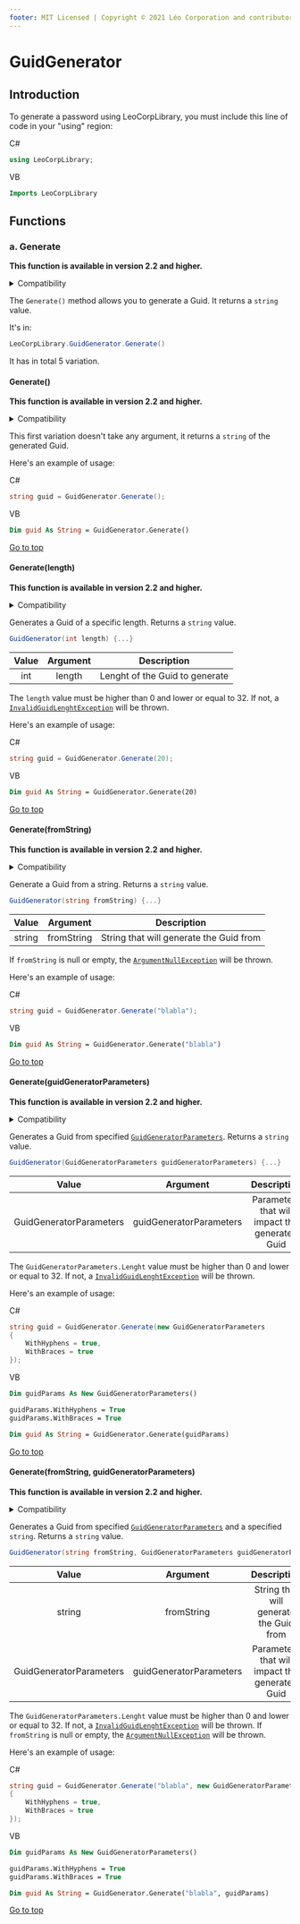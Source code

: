 ```yaml
---
footer: MIT Licensed | Copyright © 2021 Léo Corporation and contributors
---
```

# GuidGenerator
## Introduction
To generate a password using LeoCorpLibrary, you must include this line of code in your "using" region:

C#
~~~ cs
using LeoCorpLibrary;
~~~
VB
~~~ vb
Imports LeoCorpLibrary
~~~
## Functions
### a. Generate
**This function is available in version 2.2 and higher.**

<details>
<summary>Compatibility</summary>

| Frameworks | LeoCorpLibrary | LeoCorpLibrary.Core |
| :-----: | :----------------: | :---------------------: |
| .NET 6 | ✔ | ✔ |
| .NET 5 | ✔ | ✔ |
| .NET Core 3.1 | ✔ | ✔ |
| .NET Framework 4.5 | ✔ | ✔ |

</details>

The ``Generate()`` method allows you to generate a Guid. It returns a `string` value.

It's in:
~~~ cs
LeoCorpLibrary.GuidGenerator.Generate()
~~~
It has in total 5 variation.

#### Generate()
**This function is available in version 2.2 and higher.**

<details>
<summary>Compatibility</summary>

| Frameworks | LeoCorpLibrary | LeoCorpLibrary.Core |
| :-----: | :----------------: | :---------------------: |
| .NET 6 | ✔ | ✔ |
| .NET 5 | ✔ | ✔ |
| .NET Core 3.1 | ✔ | ✔ |
| .NET Framework 4.5 | ✔ | ✔ |

</details>

This first variation doesn't take any argument, it returns a ``string`` of the generated Guid.

Here's an example of usage:

C#
~~~ cs
string guid = GuidGenerator.Generate();
~~~
VB
~~~ vb
Dim guid As String = GuidGenerator.Generate()
~~~
[Go to top](#guidgenerator)

#### Generate(length)
**This function is available in version 2.2 and higher.**

<details>
<summary>Compatibility</summary>

| Frameworks | LeoCorpLibrary | LeoCorpLibrary.Core |
| :-----: | :----------------: | :---------------------: |
| .NET 6 | ✔ | ✔ |
| .NET 5 | ✔ | ✔ |
| .NET Core 3.1 | ✔ | ✔ |
| .NET Framework 4.5 | ✔ | ✔ |

</details>

Generates a Guid of a specific length. Returns a `string` value.

~~~ cs
GuidGenerator(int length) {...}
~~~
| Value | Argument | Description |
| :----: | :-------: | :---------: |
| int | length | Lenght of the Guid to generate |

The `length` value must be higher than 0 and lower or equal to 32. If not, a [`InvalidGuidLenghtException`](/Exceptions.html.html#invalidguidlenghtexception) will be thrown.

Here's an example of usage:

C#
~~~ cs
string guid = GuidGenerator.Generate(20);
~~~
VB
~~~ vb
Dim guid As String = GuidGenerator.Generate(20)
~~~
[Go to top](#guidgenerator)

#### Generate(fromString)
**This function is available in version 2.2 and higher.**

<details>
<summary>Compatibility</summary>

| Frameworks | LeoCorpLibrary | LeoCorpLibrary.Core |
| :-----: | :----------------: | :---------------------: |
| .NET 6 | ✔ | ✔ |
| .NET 5 | ✔ | ✔ |
| .NET Core 3.1 | ✔ | ✔ |
| .NET Framework 4.5 | ✔ | ✔ |

</details>

Generate a Guid from a string. Returns a `string` value.

~~~ cs
GuidGenerator(string fromString) {...}
~~~
| Value | Argument | Description |
| :----: | :-------: | :---------: |
| string | fromString | String that will generate the Guid from |

If `fromString` is null or empty, the [`ArgumentNullException`](https://docs.microsoft.com/fr-fr/dotnet/api/system.argumentnullexception) will be thrown.

Here's an example of usage:

C#
~~~ cs
string guid = GuidGenerator.Generate("blabla");
~~~
VB
~~~ vb
Dim guid As String = GuidGenerator.Generate("blabla")
~~~
[Go to top](#guidgenerator)

#### Generate(guidGeneratorParameters)
**This function is available in version 2.2 and higher.**

<details>
<summary>Compatibility</summary>

| Frameworks | LeoCorpLibrary | LeoCorpLibrary.Core |
| :-----: | :----------------: | :---------------------: |
| .NET 6 | ✔ | ✔ |
| .NET 5 | ✔ | ✔ |
| .NET Core 3.1 | ✔ | ✔ |
| .NET Framework 4.5 | ✔ | ✔ |

</details>

Generates a Guid from specified [``GuidGeneratorParameters``](/GuidGeneratorParameters). Returns a `string` value.

~~~ cs
GuidGenerator(GuidGeneratorParameters guidGeneratorParameters) {...}
~~~
| Value | Argument | Description |
| :----: | :-------: | :---------: |
| GuidGeneratorParameters | guidGeneratorParameters | Parameters that will impact the generated Guid |

The `GuidGeneratorParameters.Lenght` value must be higher than 0 and lower or equal to 32. If not, a [`InvalidGuidLenghtException`](/Exceptions.html#invalidguidlengthexception) will be thrown.

Here's an example of usage:

C#
~~~ cs
string guid = GuidGenerator.Generate(new GuidGeneratorParameters 
{
    WithHyphens = true,
    WithBraces = true
});
~~~
VB
~~~ vb
Dim guidParams As New GuidGeneratorParameters()

guidParams.WithHyphens = True
guidParams.WithBraces = True

Dim guid As String = GuidGenerator.Generate(guidParams)
~~~
[Go to top](#guidgenerator)

#### Generate(fromString, guidGeneratorParameters)
**This function is available in version 2.2 and higher.**

<details>
<summary>Compatibility</summary>

| Frameworks | LeoCorpLibrary | LeoCorpLibrary.Core |
| :-----: | :----------------: | :---------------------: |
| .NET 6 | ✔ | ✔ |
| .NET 5 | ✔ | ✔ |
| .NET Core 3.1 | ✔ | ✔ |
| .NET Framework 4.5 | ✔ | ✔ |

</details>

Generates a Guid from specified [``GuidGeneratorParameters``](/GuidGeneratorParameters) and a specified `string`. Returns a `string` value.

~~~ cs
GuidGenerator(string fromString, GuidGeneratorParameters guidGeneratorParameters) {...}
~~~
| Value | Argument | Description |
| :----: | :-------: | :---------: |
| string | fromString | String that will generate the Guid from |
| GuidGeneratorParameters | guidGeneratorParameters | Parameters that will impact the generated Guid |

The `GuidGeneratorParameters.Lenght` value must be higher than 0 and lower or equal to 32. If not, a [`InvalidGuidLenghtException`](/Exceptions.html#invalidguidlengthexception) will be thrown.
If `fromString` is null or empty, the [`ArgumentNullException`](https://docs.microsoft.com/fr-fr/dotnet/api/system.argumentnullexception) will be thrown.

Here's an example of usage:

C#
~~~ cs
string guid = GuidGenerator.Generate("blabla", new GuidGeneratorParameters 
{
    WithHyphens = true,
    WithBraces = true
});
~~~
VB
~~~ vb
Dim guidParams As New GuidGeneratorParameters()

guidParams.WithHyphens = True
guidParams.WithBraces = True

Dim guid As String = GuidGenerator.Generate("blabla", guidParams)
~~~
[Go to top](#guidgenerator)